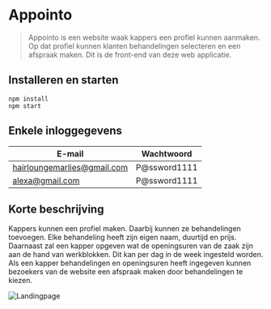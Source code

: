# Appointo

> Appointo is een website waak kappers een profiel kunnen aanmaken. Op dat profiel kunnen klanten behandelingen selecteren en een afspraak maken. Dit is de front-end van deze web applicatie.

## Installeren en starten
```
npm install
npm start
```
## Enkele inloggegevens
| E-mail                      |  Wachtwoord  |
| --------------------------- | :----------: |
| hairloungemarlies@gmail.com | P@ssword1111 |
| alexa@gmail.com             | P@ssword1111 |

## Korte beschrijving
Kappers kunnen een profiel maken. Daarbij kunnen ze behandelingen toevoegen. Elke behandeling heeft zijn eigen naam, duurtijd en prijs. Daarnaast zal een kapper opgeven wat de openingsuren van de zaak zijn aan de hand van werkblokken. Dit kan per dag in de week ingesteld worden. Als een kapper behandelingen en openingsuren heeft ingegeven kunnen bezoekers van de website een afspraak maken door behandelingen te kiezen. 

![Landingpage](https://i.imgur.com/e0tPvEZ.png)
